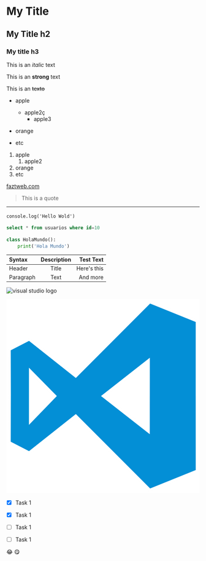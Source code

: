 
<!--Headings-->
# My Title
## My Title h2
### My title h3

<!-- italic -->
This is an *italic* text
<!---->
This is an **strong** text


This is an ~~texto~~

<!--Unsorted list-->
* apple
    * apple2ç
        * apple3

* orange
* etc


<!--Unsorted list-->
1. apple
    1. apple2
2. orange
3. etc


<!-- links -->
[faztweb.com](https://www.faztweb.com)

<!-- citas -->
>This is a quote



---
`console.log('Hello Wold')`

```sql
select * from usuarios where id=10

```


```python
class HolaMundo():
    print('Hola Mundo')

```

<!-- tablas -->

| Syntax      | Description | Test Text     |
| :---        |    :----:   |          ---: |
| Header      | Title       | Here's this   |
| Paragraph   | Text        | And more      |



<!-- imagen desde una url-->
![visual studio logo](https://www.returngis.net/wp-content/uploads/2015/11/VS-Code.png)



<!-- imagen desde la carpeta localmente-->
![visual studio logo](vs-code.png)


<!-- github markdown-->

* [x] Task 1
* [x] Task 1
* [ ] Task 1
* [ ] Task 1


:joy: :yum: